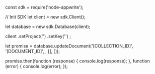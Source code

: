 const sdk = require('node-appwrite');

// Init SDK
let client = new sdk.Client();

let database = new sdk.Database(client);

client
    .setProject('')
    .setKey('')
;

let promise = database.updateDocument('[COLLECTION_ID]', '[DOCUMENT_ID]', , [], []);

promise.then(function (response) {
    console.log(response);
}, function (error) {
    console.log(error);
});
